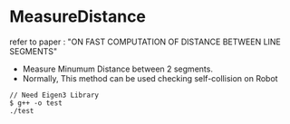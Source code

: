 # MeasureDistance
refer to paper : "ON FAST COMPUTATION OF DISTANCE BETWEEN LINE SEGMENTS"

* Measure Minumum Distance between 2 segments.
* Normally, This method can be used checking self-collision on Robot


```
// Need Eigen3 Library
$ g++ -o test
./test
```